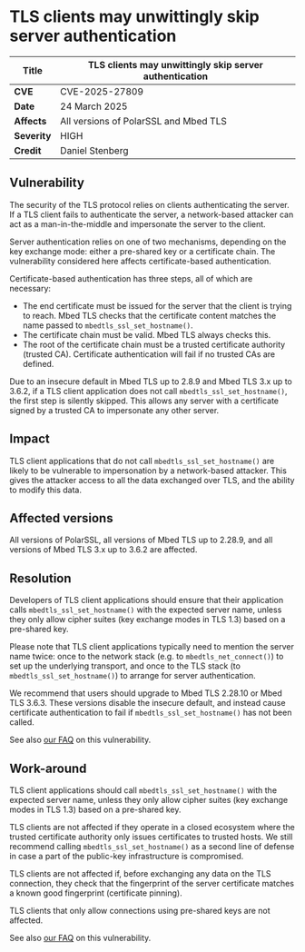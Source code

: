 # TLS clients may unwittingly skip server authentication

**Title** | TLS clients may unwittingly skip server authentication
--------- | ----------------------------------------------------------
**CVE** | CVE-2025-27809
**Date** | 24 March 2025
**Affects** | All versions of PolarSSL and Mbed TLS
**Severity** | HIGH
**Credit** | Daniel Stenberg

## Vulnerability

The security of the TLS protocol relies on clients authenticating the server.
If a TLS client fails to authenticate the server, a network-based attacker can act as a man-in-the-middle and impersonate the server to the client.

Server authentication relies on one of two mechanisms, depending on the key exchange mode: either a pre-shared key or a certificate chain. The vulnerability considered here affects certificate-based authentication.

Certificate-based authentication has three steps, all of which are necessary:

* The end certificate must be issued for the server that the client is trying to reach. Mbed TLS checks that the certificate content matches the name passed to `mbedtls_ssl_set_hostname()`.
* The certificate chain must be valid. Mbed TLS always checks this.
* The root of the certificate chain must be a trusted certificate authority (trusted CA). Certificate authentication will fail if no trusted CAs are defined.

Due to an insecure default in Mbed TLS up to 2.8.9 and Mbed TLS 3.x up to 3.6.2, if a TLS client application does not call `mbedtls_ssl_set_hostname()`, the first step is silently skipped. This allows any server with a certificate signed by a trusted CA to impersonate any other server.

## Impact

TLS client applications that do not call `mbedtls_ssl_set_hostname()` are likely to be vulnerable to impersonation by a network-based attacker. This gives the attacker access to all the data exchanged over TLS, and the ability to modify this data.

## Affected versions

All versions of PolarSSL, all versions of Mbed TLS up to 2.28.9, and all versions of Mbed TLS 3.x up to 3.6.2 are affected.

## Resolution

Developers of TLS client applications should ensure that their application calls `mbedtls_ssl_set_hostname()` with the expected server name, unless they only allow cipher suites (key exchange modes in TLS 1.3) based on a pre-shared key.

Please note that TLS client applications typically need to mention the server name twice: once to the network stack (e.g. to `mbedtls_net_connect()`) to set up the underlying transport, and once to the TLS stack (to `mbedtls_ssl_set_hostname()`) to arrange for server authentication.

We recommend that users should upgrade to Mbed TLS 2.28.10 or Mbed TLS 3.6.3. These versions disable the insecure default, and instead cause certificate authentication to fail if `mbedtls_ssl_set_hostname()` has not been called.

See also [our FAQ](../kb/attacks/ssl_set_hostname/) on this vulnerability.

## Work-around

TLS client applications should call `mbedtls_ssl_set_hostname()` with the expected server name, unless they only allow cipher suites (key exchange modes in TLS 1.3) based on a pre-shared key.

TLS clients are not affected if they operate in a closed ecosystem where the trusted certificate authority only issues certificates to trusted hosts. We still recommend calling `mbedtls_ssl_set_hostname()` as a second line of defense in case a part of the public-key infrastructure is compromised.

TLS clients are not affected if, before exchanging any data on the TLS connection, they check that the fingerprint of the server certificate matches a known good fingerprint (certificate pinning).

TLS clients that only allow connections using pre-shared keys are not affected.

See also [our FAQ](../kb/attacks/ssl_set_hostname/) on this vulnerability.
